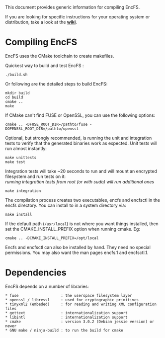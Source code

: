 This document provides generic information for compiling EncFS.

If you are looking for specific instructions for your operating system or distribution,
take a look at the **[wiki](https://github.com/vgough/encfs/wiki)**.

Compiling EncFS
===============

EncFS uses the CMake toolchain to create makefiles.

Quickest way to build and test EncFS :

    ./build.sh

Or following are the detailed steps to build EncFS:

    mkdir build
    cd build
    cmake ..
    make

If CMake can't find FUSE or OpenSSL, you can use the following options:

    cmake .. -DFUSE_ROOT_DIR=/pathto/fuse -DOPENSSL_ROOT_DIR=/pathto/openssl

Optional, but strongly recommended, is running the unit and integration
tests to verify that the generated binaries work as expected.  Unit
tests will run almost instantly:

    make unittests
    make test

Integration tests will take ~20 seconds to run and will mount an
encrypted filesystem and run tests on it:  
*running integration tests from root (or with sudo) will run additional ones*

    make integration

The compilation process creates two executables, encfs and encfsctl in
the encfs directory.  You can install to in a system directory via:

    make install

If the default path (`/usr/local`) is not where you want things
installed, then set the CMAKE_INSTALL_PREFIX option when running cmake.  Eg:

    cmake .. -DCMAKE_INSTALL_PREFIX=/opt/local

Encfs and encfsctl can also be installed by hand.  They need no special
permissions.  You may also want the man pages encfs.1 and encfsctl.1.

Dependencies
============

EncFS depends on a number of libraries:

    * fuse                   : the userspace filesystem layer
    * openssl / libressl     : used for cryptographic primitives
    * tinyxml2 (embeded)     : for reading and writing XML configuration files
    * gettext                : internationalization support
    * libintl                : internationalization support
    * cmake                  : version 3.0.2 (Debian jessie version) or newer
    * GNU make / ninja-build : to run the build for cmake
